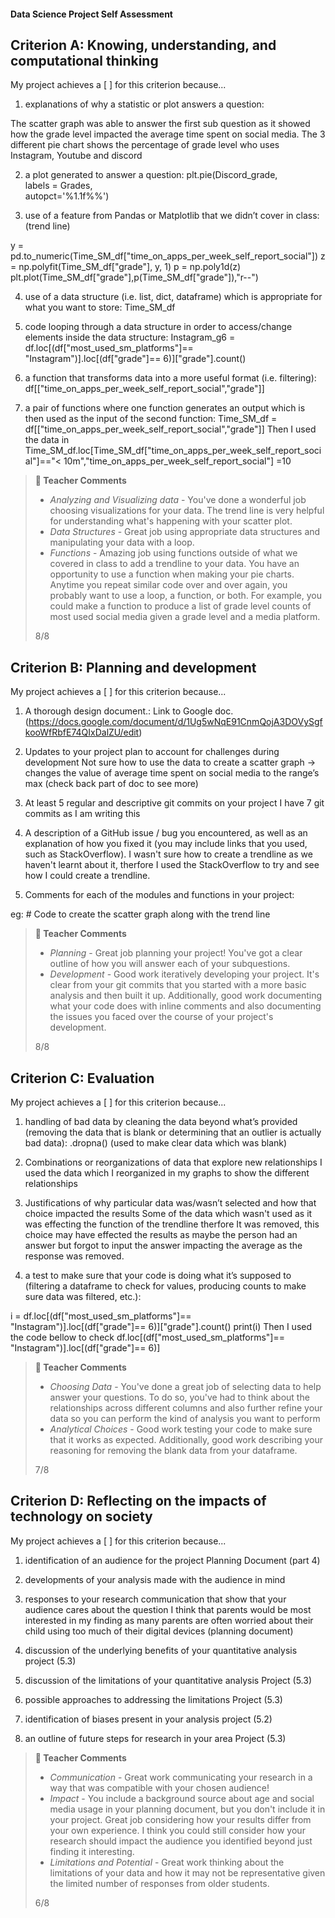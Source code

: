 <!-- #region -->
#### Data Science Project Self Assessment

## Criterion A: Knowing, understanding, and computational thinking

My project achieves a [ ] for this criterion because...

1. explanations of why a statistic or plot answers a question:

The scatter graph was able to answer the first sub question as it showed how the grade level impacted the average time spent on social media.
The 3 different pie chart shows the percentage of grade level who uses Instagram, Youtube and discord

2. a plot generated to answer a question:
plt.pie(Discord_grade,            
        labels = Grades,   
        autopct='%1.1f%%') 

3. use of a feature from Pandas or Matplotlib that we didn’t cover in class:(trend line)

y = pd.to_numeric(Time_SM_df["time_on_apps_per_week_self_report_social"])
z = np.polyfit(Time_SM_df["grade"], y, 1)
p = np.poly1d(z)
plt.plot(Time_SM_df["grade"],p(Time_SM_df["grade"]),"r--")

4. use of a data structure (i.e. list, dict, dataframe) which is appropriate for what you want to store:
Time_SM_df

5. code looping through a data structure in order to access/change elements inside the data structure:
Instagram_g6 = df.loc[(df["most_used_sm_platforms"]== "Instagram")].loc[(df["grade"]== 6)]["grade"].count()

6. a function that transforms data into a more useful format (i.e. filtering):
df[["time_on_apps_per_week_self_report_social","grade"]]

7. a pair of functions where one function generates an output which is then used as the input of the second function:
Time_SM_df = df[["time_on_apps_per_week_self_report_social","grade"]] Then I used the data in Time_SM_df.loc[Time_SM_df["time_on_apps_per_week_self_report_social"]=="< 10m","time_on_apps_per_week_self_report_social"] =10


> **💬 Teacher Comments**
> * *Analyzing and Visualizing data* - You've done a wonderful job choosing visualizations for your data. The trend
>   line is very helpful for understanding what's happening with your scatter plot.
> * *Data Structures* - Great job using appropriate data structures and manipulating your data with a loop.
> * *Functions* - Amazing job using functions outside of what we covered in class to add a trendline to your data.
>   You have an opportunity to use a function when making your pie charts. Anytime you repeat similar
>   code over and over again, you probably want to use a loop, a function, or both. For example, you could make a
>   function to produce a list of grade level counts of most used social media given a grade level and a media
>   platform.
>
> 8/8

## Criterion B: Planning and development

My project achieves a [ ] for this criterion because...

1. A thorough design document.:
Link to Google doc. (https://docs.google.com/document/d/1Ug5wNqE91CnmQojA3DOVySgfkooWfRbfE74QIxDalZU/edit)

2. Updates to your project plan to account for challenges during development
Not sure how to use the data to create a scatter graph → changes the value of average time spent on social media to the range’s max (check back part of doc to see more)

3. At least 5 regular and descriptive git commits on your project
I have 7 git commits as I am writing this

4. A description of a GitHub issue / bug you encountered, as well as an explanation of how you fixed it (you may include links that you used, such as StackOverflow).
I wasn't sure how to create a trendline as we haven't learnt about it, therfore I used the StackOverflow to try and see how I could create a trendline.

5. Comments for each of the modules and functions in your project:

eg: # Code to create the scatter graph along with the trend line

> **💬 Teacher Comments**
> * *Planning* - Great job planning your project! You've got a clear outline of how you will answer each of your
>   subquestions.
> * *Development* - Good work iteratively developing your project. It's clear from your git commits that you started
>   with a more basic analysis and then built it up. Additionally, good work documenting what your code does with
>   inline comments and also documenting the issues you faced over the course of your project's development.
>
> 8/8

## Criterion C: Evaluation

My project achieves a [ ] for this criterion because...
1. handling of bad data by cleaning the data beyond what’s provided (removing the data that is blank or determining that an outlier is actually bad data):
.dropna() (used to make clear data which was blank)

2. Combinations or reorganizations of data that explore new relationships
I used the data which I reorganized in my graphs to show the different relationships

3. Justifications of why particular data was/wasn’t selected and how that choice impacted the results
Some of the data which wasn't used as it was effecting the function of the trendline therfore It was removed, this choice may have effected the results as maybe the person had an answer but forgot to input the answer impacting the average as the response was removed.
4. a test to make sure that your code is doing what it’s supposed to (filtering a dataframe to check for values, producing counts to make sure data was filtered, etc.):

i = df.loc[(df["most_used_sm_platforms"]== "Instagram")].loc[(df["grade"]== 6)]["grade"].count()
print(i)
Then I used the code bellow to check
df.loc[(df["most_used_sm_platforms"]== "Instagram")].loc[(df["grade"]== 6)]

> **💬 Teacher Comments**
> * *Choosing Data* - You've done a great job of selecting data to help answer your questions. To do so, you've had
>   to think about the relationships across different columns and also further refine your data so you can perform
>   the kind of analysis you want to perform
> * *Analytical Choices* - Good work testing your code to make sure that it works as expected. Additionally, good
>   work describing your reasoning for removing the blank data from your dataframe.
>
> 7/8

## Criterion D: Reflecting on the impacts of technology on society

My project achieves a [ ] for this criterion because...
1. identification of an audience for the project
Planning Document (part 4)
2. developments of your analysis made with the audience in mind
3. responses to your research communication that show that your audience cares about the question
I think that parents would be most interested in my finding as many parents are often worried about their child using too much of their digital devices (planning document)
4. discussion of the underlying benefits of your quantitative analysis
project (5.3)


5. discussion of the limitations of your quantitative analysis
Project (5.3)
6. possible approaches to addressing the limitations
Project (5.3)
7. identification of biases present in your analysis
project (5.2)
8. an outline of future steps for research in your area
Project (5.3)

> **💬 Teacher Comments**
> * *Communication* - Great work communicating your research in a way that was compatible with your chosen audience!
> * *Impact* - You include a background source about age and social media usage in your planning document, but you 
>   don't include it in your project. Great job considering how your results differ from your own experience. I 
>   think you could still consider how your research should impact the audience you identified beyond just finding
>   it interesting.
> * *Limitations and Potential* - Great work thinking about the limitations of your data and how it may not be
>    representative given the limited number of responses from older students.
>
> 6/8

<!-- #endregion -->

```python

```

```python

```
